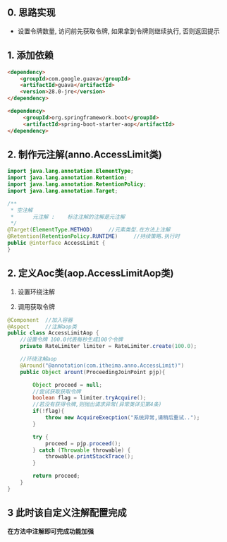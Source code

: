 ## 0. 思路实现

- 设置令牌数量, 访问前先获取令牌, 如果拿到令牌则继续执行, 否则返回提示

## 1. 添加依赖

```html
<dependency>
    <groupId>com.google.guava</groupId>
    <artifactId>guava</artifactId>
    <version>28.0-jre</version>
</dependency>

<dependency>
     <groupId>org.springframework.boot</groupId>
     <artifactId>spring-boot-starter-aop</artifactId>
</dependency>
```

## 2. 制作元注解(anno.AccessLimit类)

```java
import java.lang.annotation.ElementType;
import java.lang.annotation.Retention;
import java.lang.annotation.RetentionPolicy;
import java.lang.annotation.Target;

/**
 * 空注解
 *      元注解 :    标注注解的注解是元注解
 */
@Target(ElementType.METHOD)     //元素类型.在方法上注解
@Retention(RetentionPolicy.RUNTIME)     //持续策略.执行时
public @interface AccessLimit {
}
```

## 2. 定义Aoc类(aop.AccessLimitAop类)

1. 设置环绕注解

2. 调用获取令牌

```java
@Component  //加入容器
@Aspect     //注解aop类
public class AccessLimitAop {
    //设置令牌 100.0代表每秒生成100个令牌
    private RateLimiter limiter = RateLimiter.create(100.0);

    //环绕注解aop
    @Around("@annotation(com.itheima.anno.AccessLimit)")
    public Object arount(ProceedingJoinPoint pjp){

        Object proceed = null;
        //尝试获取获取令牌
        boolean flag = limiter.tryAcquire();
        //若没有获得令牌,则抛出请求异常(异常类详见第4条)
        if(!flag){
            throw new AcquireExecption("系统异常,请稍后重试..");
        }

        try {
            proceed = pjp.proceed();
        } catch (Throwable throwable) {
            throwable.printStackTrace();
        }

        return proceed;
    }
}
```

## 3 此时该自定义注解配置完成

**在方法中注解即可完成功能加强**